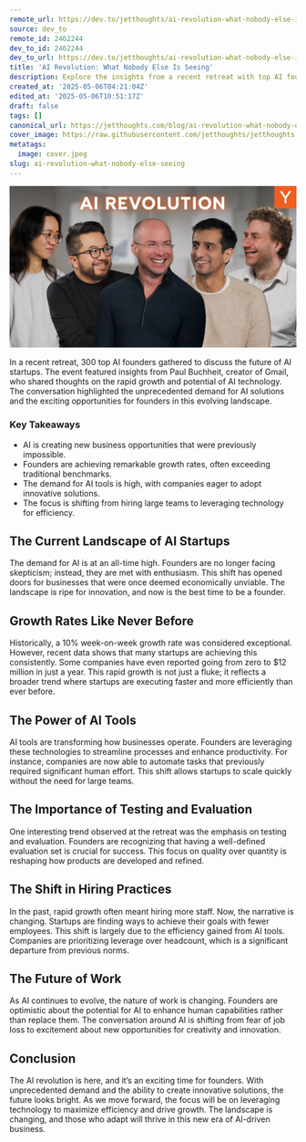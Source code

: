 ```yaml
---
remote_url: https://dev.to/jetthoughts/ai-revolution-what-nobody-else-is-seeing-3ejp
source: dev_to
remote_id: 2462244
dev_to_id: 2462244
dev_to_url: https://dev.to/jetthoughts/ai-revolution-what-nobody-else-is-seeing-3ejp
title: 'AI Revolution: What Nobody Else Is Seeing'
description: Explore the insights from a recent retreat with top AI founders, featuring Paul Buchheit. Discover how AI is reshaping startups, driving unprecedented growth, and creating new opportunities in the tech landscape.
created_at: '2025-05-06T04:21:04Z'
edited_at: '2025-05-06T10:51:17Z'
draft: false
tags: []
canonical_url: https://jetthoughts.com/blog/ai-revolution-what-nobody-else-seeing/
cover_image: https://raw.githubusercontent.com/jetthoughts/jetthoughts.github.io/master/content/blog/ai-revolution-what-nobody-else-seeing/cover.jpeg
metatags:
  image: cover.jpeg
slug: ai-revolution-what-nobody-else-seeing
---
```

[![AI Revolution: What Nobody Else Is Seeing](file_0.jpg)](https://www.youtube.com/watch?v=0LMK5JYkB94)

In a recent retreat, 300 top AI founders gathered to discuss the future of AI startups. The event featured insights from Paul Buchheit, creator of Gmail, who shared thoughts on the rapid growth and potential of AI technology. The conversation highlighted the unprecedented demand for AI solutions and the exciting opportunities for founders in this evolving landscape.

### Key Takeaways

*   AI is creating new business opportunities that were previously impossible.
*   Founders are achieving remarkable growth rates, often exceeding traditional benchmarks.
*   The demand for AI tools is high, with companies eager to adopt innovative solutions.
*   The focus is shifting from hiring large teams to leveraging technology for efficiency.

## The Current Landscape of AI Startups

The demand for AI is at an all-time high. Founders are no longer facing skepticism; instead, they are met with enthusiasm. This shift has opened doors for businesses that were once deemed economically unviable. The landscape is ripe for innovation, and now is the best time to be a founder.

## Growth Rates Like Never Before

Historically, a 10% week-on-week growth rate was considered exceptional. However, recent data shows that many startups are achieving this consistently. Some companies have even reported going from zero to $12 million in just a year. This rapid growth is not just a fluke; it reflects a broader trend where startups are executing faster and more efficiently than ever before.

## The Power of AI Tools

AI tools are transforming how businesses operate. Founders are leveraging these technologies to streamline processes and enhance productivity. For instance, companies are now able to automate tasks that previously required significant human effort. This shift allows startups to scale quickly without the need for large teams.

## The Importance of Testing and Evaluation

One interesting trend observed at the retreat was the emphasis on testing and evaluation. Founders are recognizing that having a well-defined evaluation set is crucial for success. This focus on quality over quantity is reshaping how products are developed and refined.

## The Shift in Hiring Practices

In the past, rapid growth often meant hiring more staff. Now, the narrative is changing. Startups are finding ways to achieve their goals with fewer employees. This shift is largely due to the efficiency gained from AI tools. Companies are prioritizing leverage over headcount, which is a significant departure from previous norms.

## The Future of Work

As AI continues to evolve, the nature of work is changing. Founders are optimistic about the potential for AI to enhance human capabilities rather than replace them. The conversation around AI is shifting from fear of job loss to excitement about new opportunities for creativity and innovation.

## Conclusion

The AI revolution is here, and it’s an exciting time for founders. With unprecedented demand and the ability to create innovative solutions, the future looks bright. As we move forward, the focus will be on leveraging technology to maximize efficiency and drive growth. The landscape is changing, and those who adapt will thrive in this new era of AI-driven business.
